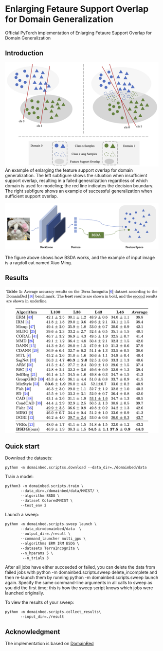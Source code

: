 # Enlarging Fetaure Support Overlap for Domain Generalization

Official PyTorch implementation of Enlarging Fetaure Support Overlap for Domain Generalization


## Introduction
![overview](./assets/overview.png)
 An example of enlarging the feature support overlap for domain generalization.
 The left subfigure shows the situation when insufficient support overlap, resulting in a failed generalization regardless of which domain is used for modeling; the red line indicates the decision boundary.
 The right subfigure shows an example of successful generalization when sufficient support overlap.

![Framework](./assets/framework.png)

The figure above shows how BSDA works, and the example of input image is a ragdoll cat named Xiao Ming.

## Results

![result](./assets/result.jpg)


## Quick start

Download the datasets:
```
python -m domainbed.scriptss.download --data_dir=./domainbed/data
```

Train a model:
```
python3 -m domainbed.scripts.train \
       --data_dir=./domainbed/data/MNIST/ \
       --algorithm BSDG \
       --dataset ColoredMNIST \
       --test_env 2
```
 
Launch a sweep:

```
python -m domainbed.scripts.sweep launch \
       --data_dir=domainbed/data  \
       --output_dir=./result \
       --command_launcher multi_gpu \
       --algorithms ERM IRM BSDG \
       --datasets TerraIncognita \
       --n_hparams 5 \
        --n_trials 3
```

After all jobs have either succeeded or failed, you can delete the data from failed jobs with python -m domainbed.scripts.sweep delete_incomplete and then re-launch them by running python -m domainbed.scripts.sweep launch again. Specify the same command-line arguments in all calls to sweep as you did the first time; this is how the sweep script knows which jobs were launched originally.

To view the results of your sweep:

```
python -m domainbed.scripts.collect_results\
       --input_dir=./result
```

## Acknowledgment

The implementation is based on [DomainBed](https://github.com/facebookresearch/DomainBed)

